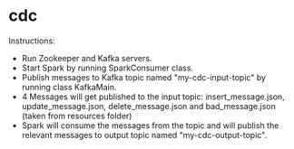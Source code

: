 # cdc

Instructions:
- Run Zookeeper and Kafka servers.
- Start Spark by running SparkConsumer class.
- Publish messages to Kafka topic named "my-cdc-input-topic" by running class KafkaMain.
- 4 Messages will get published to the input topic: insert_message.json, update_message.json, delete_message.json and bad_message.json (taken from resources folder)
- Spark will consume the messages from the topic and will publish the relevant messages to output topic named "my-cdc-output-topic".


